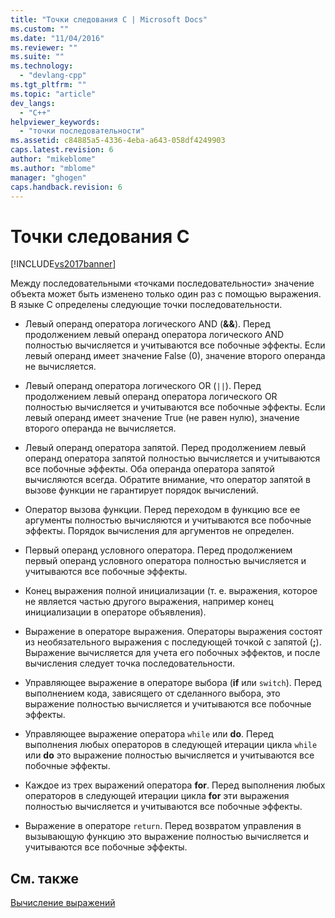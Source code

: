 ```yaml
---
title: "Точки следования C | Microsoft Docs"
ms.custom: ""
ms.date: "11/04/2016"
ms.reviewer: ""
ms.suite: ""
ms.technology: 
  - "devlang-cpp"
ms.tgt_pltfrm: ""
ms.topic: "article"
dev_langs: 
  - "C++"
helpviewer_keywords: 
  - "точки последовательности"
ms.assetid: c84885a5-4336-4eba-a643-058df4249903
caps.latest.revision: 6
author: "mikeblome"
ms.author: "mblome"
manager: "ghogen"
caps.handback.revision: 6
---
```

# Точки следования C
[!INCLUDE[vs2017banner](../assembler/inline/includes/vs2017banner.md)]

Между последовательными «точками последовательности» значение объекта может быть изменено только один раз с помощью выражения.  В языке C определены следующие точки последовательности.  
  
-   Левый операнд оператора логического AND \(**&&**\).  Перед продолжением левый операнд оператора логического AND полностью вычисляется и учитываются все побочные эффекты.  Если левый операнд имеет значение False \(0\), значение второго операнда не вычисляется.  
  
-   Левый операнд оператора логического OR \(`||`\).  Перед продолжением левый операнд оператора логического OR полностью вычисляется и учитываются все побочные эффекты.  Если левый операнд имеет значение True \(не равен нулю\), значение второго операнда не вычисляется.  
  
-   Левый операнд оператора запятой.  Перед продолжением левый операнд оператора запятой полностью вычисляется и учитываются все побочные эффекты.  Оба операнда оператора запятой вычисляются всегда.  Обратите внимание, что оператор запятой в вызове функции не гарантирует порядок вычислений.  
  
-   Оператор вызова функции.  Перед переходом в функцию все ее аргументы полностью вычисляются и учитываются все побочные эффекты.  Порядок вычисления для аргументов не определен.  
  
-   Первый операнд условного оператора.  Перед продолжением первый операнд условного оператора полностью вычисляется и учитываются все побочные эффекты.  
  
-   Конец выражения полной инициализации \(т. е. выражения, которое не является частью другого выражения, например конец инициализации в операторе объявления\).  
  
-   Выражение в операторе выражения.  Операторы выражения состоят из необязательного выражения с последующей точкой с запятой \(**;**\).  Выражение вычисляется для учета его побочных эффектов, и после вычисления следует точка последовательности.  
  
-   Управляющее выражение в операторе выбора \(**if** или `switch`\).  Перед выполнением кода, зависящего от сделанного выбора, это выражение полностью вычисляется и учитываются все побочные эффекты.  
  
-   Управляющее выражение оператора `while` или **do**.  Перед выполнения любых операторов в следующей итерации цикла `while` или **do** это выражение полностью вычисляется и учитываются все побочные эффекты.  
  
-   Каждое из трех выражений оператора **for**.  Перед выполнения любых операторов в следующей итерации цикла **for** эти выражения полностью вычисляется и учитываются все побочные эффекты.  
  
-   Выражение в операторе `return`.  Перед возвратом управления в вызывающую функцию это выражение полностью вычисляется и учитываются все побочные эффекты.  
  
## См. также  
 [Вычисление выражений](../Topic/Expression%20Evaluation%20\(C\).md)